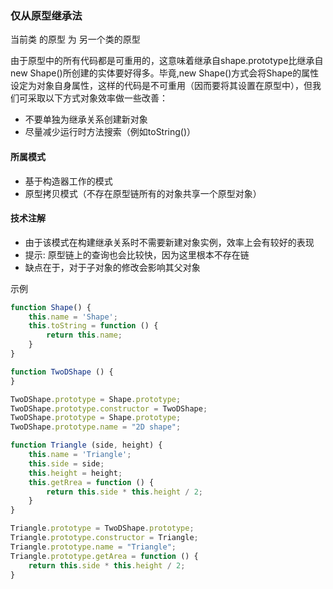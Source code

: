 ### 仅从原型继承法
当前类 的原型 为 另一个类的原型

由于原型中的所有代码都是可重用的，这意味着继承自shape.prototype比继承自new Shape()所创建的实体要好得多。毕竟,new Shape()方式会将Shape的属性设定为对象自身属性，这样的代码是不可重用（因而要将其设置在原型中），但我们可采取以下方式对象效率做一些改善：
* 不要单独为继承关系创建新对象
* 尽量减少运行时方法搜索（例如toString()）

#### 所属模式
* 基于构造器工作的模式
* 原型拷贝模式（不存在原型链所有的对象共享一个原型对象）

#### 技术注解
* 由于该模式在构建继承关系时不需要新建对象实例，效率上会有较好的表现
* 提示: 原型链上的查询也会比较快，因为这里根本不存在链
* 缺点在于，对于子对象的修改会影响其父对象

示例

```` javascript
function Shape() {
    this.name = 'Shape';
    this.toString = function () {
        return this.name;
    }
}

function TwoDShape () {
}

TwoDShape.prototype = Shape.prototype;
TwoDShape.prototype.constructor = TwoDShape;
TwoDShape.prototype = Shape.prototype;
TwoDShape.prototype.name = "2D shape";

function Triangle (side, height) {
    this.name = 'Triangle';
    this.side = side;
    this.height = height;
    this.getRrea = function () {
        return this.side * this.height / 2;
    }
}

Triangle.prototype = TwoDShape.prototype;
Triangle.prototype.constructor = Triangle;
Triangle.prototype.name = "Triangle";
Triangle.prototype.getArea = function () {
    return this.side * this.height / 2;
}
````